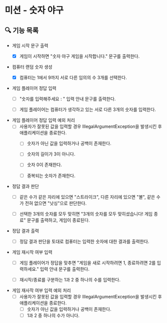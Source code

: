 # 미션 - 숫자 야구

## 🔍 기능 목록

- 게임 시작 문구 출력
    - [x] 게임이 시작하면 "숫자 야구 게임을 시작합니다." 문구를 출력한다.


- 컴퓨터 랜덤 숫자 생성
    - [x] 컴퓨터는 1에서 9까지 서로 다른 임의의 수 3개를 선택한다.


- 게임 플레이어 정답 입력
    - [ ] "숫자를 입력해주세요 : " 입력 안내 문구를 출력한다.
    - [ ] 게임 플레이어는 컴퓨터가 생각하고 있는 서로 다른 3개의 숫자를 입력한다.


- 게임 플레이어 정답 입력 예외 처리
    - [ ] 사용자가 잘못된 값을 입력할 경우 IllegalArgumentException을 발생시킨 후 애플리케이션을 종료한다.
        - [ ] 숫자가 아닌 값을 입력하거나 공백이 존재한다.
        - [ ] 숫자의 길이가 3이 아니다.
        - [ ] 숫자 0이 존재한다.
        - [ ] 중복되는 숫자가 존재한다.


- 정답 결과 판단
    - [ ] 같은 수가 같은 자리에 있으면 "스트라이크", 다른 자리에 있으면 "볼", 같은 수가 전혀 없으면 "낫싱"으로 판단한다.
    - [ ] 선택한 3개의 숫자를 모두 맞히면 "3개의 숫자를 모두 맞히셨습니다! 게임 종료" 문구를 출력하고, 게임이 종료된다.


- 정답 결과 출력
    - [ ] 정답 결과 판단을 토대로 컴퓨터는 입력한 숫자에 대한 결과를 출력한다.


- 게임 재시작 여부 입력
    - [ ] 게임 플레이어가 정답을 맞추면 "게임을 새로 시작하려면 1, 종료하려면 2를 입력하세요." 입력 안내 문구를 출력한다.
    - [ ] 재시작/종료를 구분하는 1과 2 중 하나의 수를 입력한다.


- 게임 재사작 여부 입력 예외 처리
    - [ ] 사용자가 잘못된 값을 입력할 경우 IllegalArgumentException을 발생시킨 후 애플리케이션을 종료한다.
        - [ ] 숫자가 아닌 값을 입력하거나 공백이 존재한다.
        - [ ] 1과 2 중 하나의 수가 아니다.